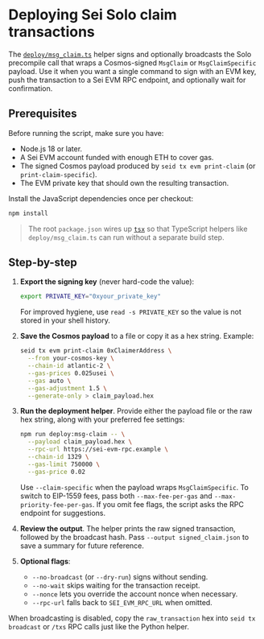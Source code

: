 # Deploying Sei Solo claim transactions

The [`deploy/msg_claim.ts`](../deploy/msg_claim.ts) helper signs and optionally
broadcasts the Solo precompile call that wraps a Cosmos-signed `MsgClaim` or
`MsgClaimSpecific` payload. Use it when you want a single command to sign with
an EVM key, push the transaction to a Sei EVM RPC endpoint, and optionally wait
for confirmation.

## Prerequisites

Before running the script, make sure you have:

- Node.js 18 or later.
- A Sei EVM account funded with enough ETH to cover gas.
- The signed Cosmos payload produced by `seid tx evm print-claim` (or
  `print-claim-specific`).
- The EVM private key that should own the resulting transaction.

Install the JavaScript dependencies once per checkout:

```bash
npm install
```

> The root `package.json` wires up [`tsx`](https://github.com/esbuild-kit/tsx)
> so that TypeScript helpers like `deploy/msg_claim.ts` can run without a
> separate build step.

## Step-by-step

1. **Export the signing key** (never hard-code the value):

   ```bash
   export PRIVATE_KEY="0xyour_private_key"
   ```

   For improved hygiene, use `read -s PRIVATE_KEY` so the value is not stored in
   your shell history.

2. **Save the Cosmos payload** to a file or copy it as a hex string. Example:

   ```bash
   seid tx evm print-claim 0xClaimerAddress \
     --from your-cosmos-key \
     --chain-id atlantic-2 \
     --gas-prices 0.025usei \
     --gas auto \
     --gas-adjustment 1.5 \
     --generate-only > claim_payload.hex
   ```

3. **Run the deployment helper**. Provide either the payload file or the raw hex
   string, along with your preferred fee settings:

   ```bash
   npm run deploy:msg-claim -- \
     --payload claim_payload.hex \
     --rpc-url https://sei-evm-rpc.example \
     --chain-id 1329 \
     --gas-limit 750000 \
     --gas-price 0.02
   ```

   Use `--claim-specific` when the payload wraps `MsgClaimSpecific`. To switch to
   EIP-1559 fees, pass both `--max-fee-per-gas` and `--max-priority-fee-per-gas`.
   If you omit fee flags, the script asks the RPC endpoint for suggestions.

4. **Review the output**. The helper prints the raw signed transaction, followed
   by the broadcast hash. Pass `--output signed_claim.json` to save a summary for
   future reference.

5. **Optional flags**:

   - `--no-broadcast` (or `--dry-run`) signs without sending.
   - `--no-wait` skips waiting for the transaction receipt.
   - `--nonce` lets you override the account nonce when necessary.
   - `--rpc-url` falls back to `SEI_EVM_RPC_URL` when omitted.

When broadcasting is disabled, copy the `raw_transaction` hex into `seid tx
broadcast` or `/txs` RPC calls just like the Python helper.
